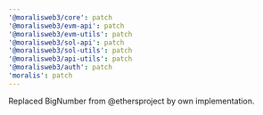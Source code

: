 ```yaml
---
'@moralisweb3/core': patch
'@moralisweb3/evm-api': patch
'@moralisweb3/evm-utils': patch
'@moralisweb3/sol-api': patch
'@moralisweb3/sol-utils': patch
'@moralisweb3/api-utils': patch
'@moralisweb3/auth': patch
'moralis': patch
---
```


Replaced BigNumber from @ethersproject by own implementation.
